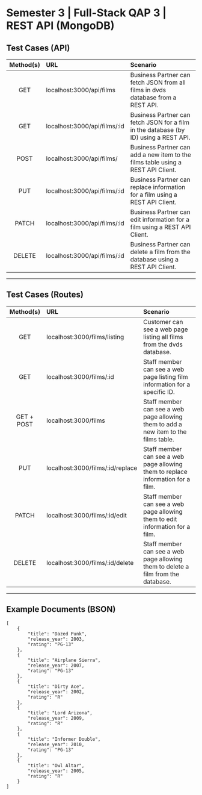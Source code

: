 <!--
    In VSCode, To switch to markdown preview mode, press Ctrl+Shift+V in the editor.

    To view preview side-by-side press (Ctrl+K V).
-->

# Semester 3 | Full-Stack QAP 3 | REST API (MongoDB)

## **Test Cases (API)**

| Method(s) | URL                          | Scenario                                                                             |
| :-------: | :--------------------------- | :----------------------------------------------------------------------------------- |
|    GET    | localhost:3000/api/films     | Business Partner can fetch JSON from all films in dvds database from a REST API.     |
|    GET    | localhost:3000/api/films/:id | Business Partner can fetch JSON for a film in the database (by ID) using a REST API. |
|   POST    | localhost:3000/api/films/    | Business Partner can add a new item to the films table using a REST API Client.      |
|    PUT    | localhost:3000/api/films/:id | Business Partner can replace information for a film using a REST API Client.         |
|   PATCH   | localhost:3000/api/films/:id | Business Partner can edit information for a film using a REST API Client.            |
|  DELETE   | localhost:3000/api/films/:id | Business Partner can delete a film from the database using a REST API Client.        |

---

## **Test Cases (Routes)**

| Method(s)  | URL                              | Scenario                                                                            |
| :--------: | :------------------------------- | :---------------------------------------------------------------------------------- |
|    GET     | localhost:3000/films/listing     | Customer can see a web page listing all films from the dvds database.               |
|    GET     | localhost:3000/films/:id         | Staff member can see a web page listing film information for a specific ID.         |
| GET + POST | localhost:3000/films             | Staff member can see a web page allowing them to add a new item to the films table. |
|    PUT     | localhost:3000/films/:id/replace | Staff member can see a web page allowing them to replace information for a film.    |
|   PATCH    | localhost:3000/films/:id/edit    | Staff member can see a web page allowing them to edit information for a film.       |
|   DELETE   | localhost:3000/films/:id/delete  | Staff member can see a web page allowing them to delete a film from the database.   |

---

## **Example Documents (BSON)**

```
[
	{
		"title": "Dazed Punk",
		"release_year": 2003,
		"rating": "PG-13"
	},
	{
		"title": "Airplane Sierra",
		"release_year": 2007,
		"rating": "PG-13"
	},
	{
		"title": "Dirty Ace",
		"release_year": 2002,
		"rating": "R"
	},
	{
		"title": "Lord Arizona",
		"release_year": 2009,
		"rating": "R"
	},
	{
		"title": "Informer Double",
		"release_year": 2010,
		"rating": "PG-13"
	},
	{
		"title": "Owl Altar",
		"release_year": 2005,
		"rating": "R"
	}
]
```
